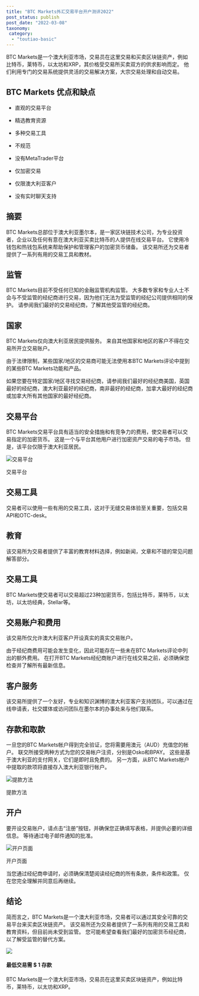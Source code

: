 ```yaml
---
title: "BTC Markets外汇交易平台开户测评2022"
post_status: publish
post_date: "2022-03-08"
taxonomy:
 category: 
  - "toutiao-basic"
---
```


BTC Markets是一个澳大利亚市场，交易员在这里交易和买卖区块链资产，例如比特币，莱特币，以太坊和XRP，其价格受交易所买卖双方的供求影响而定。 他们利用专门的交易系统提供灵活的交易解决方案，大宗交易处理和自动交易。

## BTC Markets 优点和缺点

- 直观的交易平台
    
- 精选教育资源
    
- 多种交易工具
    
- 不规范
    
- 没有MetaTrader平台
    
- 仅加密交易
    
- 仅限澳大利亚客户
    
- 没有实时聊天支持
    

## 摘要

BTC Markets总部位于澳大利亚墨尔本，是一家区块链技术公司，为专业投资者，企业以及任何有意在澳大利亚买卖比特币的人提供在线交易平台。 它使用冷钱包和热钱包系统来帮助保护和管理客户的加密货币储备。 该交易所还为交易者提供了一系列有用的交易工具和教材。

## 监管

BTC Markets目前不受任何已知的金融监管机构监管。 大多数专家和专业人士不会与不受监管的经纪商进行交易，因为他们无法为受监管的经纪公司提供相同的保护。 请参阅我们最好的交易经纪商，了解其他受监管的经纪商。

## 国家

BTC Markets仅向澳大利亚居民提供服务。 来自其他国家和地区的客户不得在交易所开立交易账户。

由于法律限制，某些国家/地区的交易商可能无法使用本BTC Markets评论中提到的某些BTC Markets功能和产品。

如果您要在特定国家/地区寻找交易经纪商，请参阅我们最好的经纪商美国，英国最好的经纪商，澳大利亚最好的经纪商，南非最好的经纪商，加拿大最好的经纪商或加拿大所有其他国家的最好经纪商。

## 交易平台

BTC Markets交易平台具有适当的安全措施和有竞争力的费用，使交易者可以交易指定的加密货币。 这是一个与平台其他用户进行加密资产交易的电子市场。 但是，该平台仅限于澳大利亚居民。

![交易平台](https://cdn.fendou.la/funstoutiao/2020/11/BTC-Markets-Review-Trading-Platform-.jpg "交易平台")

交易平台

## 交易工具

交易者可以使用一些有用的交易工具，这对于无缝交易体验至关重要，包括交易API和OTC-desk。

## 教育

该交易所为交易者提供了丰富的教育材料选择，例如新闻，文章和不错的常见问题解答部分。

## 交易工具

BTC Markets使交易者可以交易超过23种加密货币，包括比特币，莱特币，以太坊，以太坊经典，Stellar等。

## 交易账户和费用

该交易所仅允许澳大利亚客户开设真实的真实交易账户。

由于经纪商费用可能会发生变化，因此可能存在一些未在BTC Markets评论中列出的额外费用。 在打开BTC Markets经纪商账户进行在线交易之前，必须确保您检查并了解所有最新信息。

## 客户服务

该交易所提供了一个友好，专业和知识渊博的澳大利亚客户支持团队，可以通过在线申请表，社交媒体或访问团队在墨尔本的办事处来与他们联系。

## 存款和取款

一旦您的BTC Markets帐户得到完全验证，您将需要用澳元（AUD）充值您的帐户。 联交所接受两种方式为您的交易帐户注资，分别是Osko和BPAY。 这些是基于澳大利亚的支付网关，它们是即时且免费的。 另一方面，从BTC Markets帐户中提取的款项将直接存入澳大利亚银行帐户。

![提款方法](https://cdn.fendou.la/funstoutiao/2020/11/BTC-Markets-Review-Withdrawal-Methods-.jpg "提款方法")

提款方法

## 开户

要开设交易账户，请点击“注册”按钮，并确保您正确填写表格，并提供必要的详细信息。 等待通过电子邮件通知的批准。

![开户页面](https://cdn.fendou.la/funstoutiao/2020/11/BTC-Markets-Account-Opening-Page.jpg "开户页面")

开户页面

当您通过经纪商申请时，必须确保清楚阅读经纪商的所有条款，条件和政策。 仅在您完全理解并同意后再继续。

## 结论

简而言之，BTC Markets是一个澳大利亚市场，交易者可以通过其安全可靠的交易平台来买卖区块链资产。 该交易所还为交易者提供了一系列有用的交易工具和教育资料，但目前尚未受到监管。 您可能希望查看我们最好的加密货币经纪商，以了解受监管的替代方案。

![](https://cdn.fendou.la/funstoutiao/2020/11/BTC-Markets-Logo.png)

#### 最低交易需 **$ 1** 存款

BTC Markets是一个澳大利亚市场，交易员在这里买卖区块链资产，例如比特币，莱特币，以太坊和XRP。
